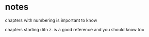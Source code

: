 # notes
chapters with numbering is important to know

chapters starting ưitn z. is a good reference and you should know too
